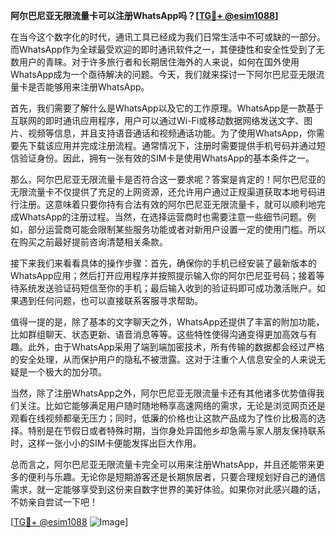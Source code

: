 **阿尔巴尼亚无限流量卡可以注册WhatsApp吗？[[TG💪+ @esim1088](https://t.me/s/esim1088)]**

在当今这个数字化的时代，通讯工具已经成为我们日常生活中不可或缺的一部分。而WhatsApp作为全球最受欢迎的即时通讯软件之一，其便捷性和安全性受到了无数用户的青睐。对于许多旅行者和长期居住海外的人来说，如何在国外使用WhatsApp成为一个亟待解决的问题。今天，我们就来探讨一下阿尔巴尼亚无限流量卡是否能够用来注册WhatsApp。

首先，我们需要了解什么是WhatsApp以及它的工作原理。WhatsApp是一款基于互联网的即时通讯应用程序，用户可以通过Wi-Fi或移动数据网络发送文字、图片、视频等信息，并且支持语音通话和视频通话功能。为了使用WhatsApp，你需要先下载该应用并完成注册流程。通常情况下，注册时需要提供手机号码并通过短信验证身份。因此，拥有一张有效的SIM卡是使用WhatsApp的基本条件之一。

那么，阿尔巴尼亚无限流量卡是否符合这一要求呢？答案是肯定的！阿尔巴尼亚的无限流量卡不仅提供了充足的上网资源，还允许用户通过正规渠道获取本地号码进行注册。这意味着只要你持有合法有效的阿尔巴尼亚无限流量卡，就可以顺利地完成WhatsApp的注册过程。当然，在选择运营商时也需要注意一些细节问题。例如，部分运营商可能会限制某些服务功能或者对新用户设置一定的使用门槛。所以在购买之前最好提前咨询清楚相关条款。

接下来我们来看看具体的操作步骤：首先，确保你的手机已经安装了最新版本的WhatsApp应用；然后打开应用程序并按照提示输入你的阿尔巴尼亚号码；接着等待系统发送验证码短信至你的手机；最后输入收到的验证码即可成功激活账户。如果遇到任何问题，也可以直接联系客服寻求帮助。

值得一提的是，除了基本的文字聊天之外，WhatsApp还提供了丰富的附加功能，比如群组聊天、状态更新、语音消息等等。这些特性使得沟通变得更加高效与有趣。此外，由于WhatsApp采用了端到端加密技术，所有传输的数据都会经过严格的安全处理，从而保护用户的隐私不被泄露。这对于注重个人信息安全的人来说无疑是一个极大的加分项。

当然，除了注册WhatsApp之外，阿尔巴尼亚无限流量卡还有其他诸多优势值得我们关注。比如它能够满足用户随时随地畅享高速网络的需求，无论是浏览网页还是观看在线视频都毫无压力；同时，低廉的价格也让这款产品成为了性价比极高的选择。特别是在节假日或者特殊时期，当你身处异国他乡却急需与家人朋友保持联系时，这样一张小小的SIM卡便能发挥出巨大作用。

总而言之，阿尔巴尼亚无限流量卡完全可以用来注册WhatsApp，并且还能带来更多的便利与乐趣。无论你是短期游客还是长期旅居者，只要合理规划好自己的通信需求，就一定能够享受到这份来自数字世界的美好体验。如果你对此感兴趣的话，不妨亲自尝试一下吧！

[[TG💪+ @esim1088](https://t.me/s/esim1088) ![Image](https://i.postimg.cc/4NQfJmqS/Snipaste-2025-05-13-00-14-12.png)]